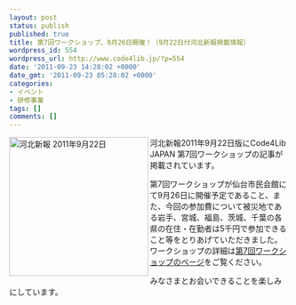 ```yaml
---
layout: post
status: publish
published: true
title: 第7回ワークショップ、9月26日開催！（9月22日付河北新報掲載情報）
wordpress_id: 554
wordpress_url: http://www.code4lib.jp/?p=554
date: '2011-09-23 14:28:02 +0000'
date_gmt: '2011-09-23 05:28:02 +0000'
categories:
- イベント
- 研修事業
tags: []
comments: []
---
```

<p><img style="border-style: initial; border-color: initial;" src="http://s1.proxy03.twitpic.com/photos/large/404149956.jpg" border="10" alt="河北新報 2011年9月22日" width="250" align="left" /></p>
<div></div>
<p>河北新報2011年9月22日版にCode4Lib JAPAN 第7回ワークショップの記事が掲載されています。</p>
<p>第7回ワークショップが仙台市民会館にて9月26日に開催予定であること、また、今回の参加費について被災地である岩手、宮城、福島、茨城、千葉の各県の在住・在勤者は5千円で参加できること等をとりあげていただきました。ワークショップの詳細は<a href="http://www.code4lib.jp/2011/09/526/">第7回ワークショップのページ</a>をご覧ください。</p>
<p>みなさまとお会いできることを楽しみにしています。</p>
